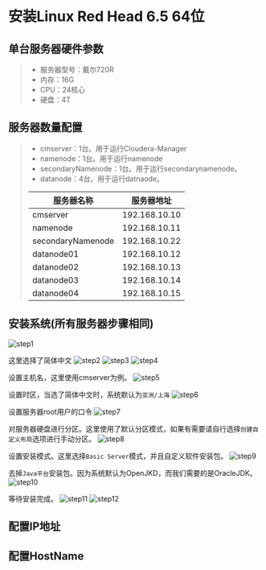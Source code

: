 # 安装Linux Red Head 6.5 64位
## 单台服务器硬件参数
> * 服务器型号：戴尔720R
> * 内存：16G
> * CPU：24核心
> * 硬盘：4T

## 服务器数量配置
> * cmserver：1台。用于运行Cloudera-Manager
> * namenode：1台。用于运行namenode
> * secondaryNamenode：1台。用于运行secondarynamenode。
> * datanode：4台。用于运行datnaode。
> 
> |服务器名称|服务器地址|
> |----------------|---------------|
> |cmserver|192.168.10.10|
> |namenode|192.168.10.11|
> |secondaryNamenode|192.168.10.22|
> |datanode01|192.168.10.12|
> |datanode02|192.168.10.13|
> |datanode03|192.168.10.14|
> |datanode04|192.168.10.15|

## 安装系统(所有服务器步骤相同)
![step1][1]

这里选择了简体中文
![step2][2]
![step3][3]
![step4][4]

设置主机名，这里使用cmserver为例。
![step5][5]

设置时区，当选了简体中文时，系统默认为`亚洲/上海`
![step6][6]

设置服务器root用户的口令
![step7][7]

对服务器硬盘进行分区。这里使用了默认分区模式，如果有需要请自行选择`创建自定义布局`选项进行手动分区。
![step8][8]

设置安装模式。这里选择`Basic Server`模式，并且自定义软件安装包。
![step9][9]

去掉`Java平台`安装包。因为系统默认为OpenJKD，而我们需要的是OracleJDK。
![step10][10]

等待安装完成。
![step11][11]
![step12][12]

## 配置IP地址

## 配置HostName

[1]:./images/system_step1.JPG
[2]:./images/system_step2.JPG
[3]:./images/system_step3.JPG
[4]:./images/system_step4.JPG
[5]:./images/system_step5.JPG
[6]:./images/system_step6.JPG
[7]:./images/system_step7.JPG
[8]:./images/system_step8.JPG
[9]:./images/system_step9.JPG
[10]:./images/system_step10.JPG
[11]:./images/system_step11.JPG
[12]:./images/system_step12.JPG
